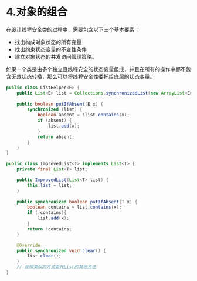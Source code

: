 # 4.对象的组合

在设计线程安全类的过程中，需要包含以下三个基本要素：

+ 找出构成对象状态的所有变量
+ 找出约束状态变量的不变性条件
+ 建立对象状态的并发访问管理策略。

如果一个类是由多个独立且线程安全的状态变量组成，并且在所有的操作中都不包含无效状态转换，那么可以将线程安全性委托给底层的状态变量。

```java
public class ListHelper<E> {
    public List<E> list = Collections.synchronizedList(new ArrayList<E>());
    
    public boolean putIfAbsent(E x) {
        synchronized (list) {
            boolean absent = !list.contains(x);
            if (absent) {
                list.add(x);
            }
            return absent;
        }
    }
}
```

```java
public class ImprovedList<T> implements List<T> {
    private final List<T> list;

    public ImprovedList(List<T> list) {
        this.list = list;
    }
    
    public synchronized boolean putIfAbsent(T x) {
        boolean contains = list.contains(x);
        if (!contains){
            list.add(x);
        }
        return !contains;
    }

    @Override
    public synchronized void clear() {
        list.clear();
    }
    // 按照类似的方式委托List的其他方法
}
```

